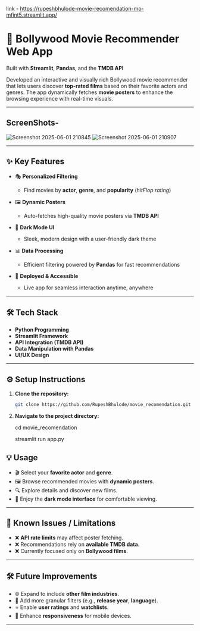 link - https://rupeshbhulode-movie-recomendation-mo-mfint5.streamlit.app/


# 🎥 Bollywood Movie Recommender Web App

Built with **Streamlit**, **Pandas**, and the **TMDB API**

Developed an interactive and visually rich Bollywood movie recommender that lets users discover **top-rated films** based on their favorite actors and genres. The app dynamically fetches **movie posters** to enhance the browsing experience with real-time visuals.

---
## ScreenShots-
![Screenshot 2025-06-01 210845](https://github.com/user-attachments/assets/6ecf2621-f374-418f-8292-7e525415a73e)
![Screenshot 2025-06-01 210907](https://github.com/user-attachments/assets/003c04ad-f177-47f5-8cd8-716a0d0ea3d8)

---

## ✨ Key Features

- 🎭 **Personalized Filtering**
  - Find movies by **actor**, **genre**, and **popularity** (*hitFlop rating*)

- 🖼️ **Dynamic Posters**
  - Auto-fetches high-quality movie posters via **TMDB API**

- 🌙 **Dark Mode UI**
  - Sleek, modern design with a user-friendly dark theme

- 📊 **Data Processing**
  - Efficient filtering powered by **Pandas** for fast recommendations

- 🚀 **Deployed & Accessible**
  - Live app for seamless interaction anytime, anywhere

---

## 🛠️ Tech Stack

- **Python Programming**
- **Streamlit Framework**
- **API Integration (TMDB API)**
- **Data Manipulation with Pandas**
- **UI/UX Design**

---

## ⚙️ Setup Instructions

1. **Clone the repository:**
   ```bash
   git clone https://github.com/RupeshBhulode/movie_recomendation.git

2. **Navigate to the project directory:**
   
   cd movie_recomendation
   
   streamlit run app.py

   
   



## 💡 Usage

- 🎬 Select your **favorite actor** and **genre**.
- 🖼️ Browse recommended movies with **dynamic posters**.
- 🔍 Explore details and discover new films.
- 🌙 Enjoy the **dark mode interface** for comfortable viewing.

---

## 🐞 Known Issues / Limitations

- ❌ **API rate limits** may affect poster fetching.
- ❌ Recommendations rely on **available TMDB data**.
- ❌ Currently focused only on **Bollywood films**.

---

## 🛠️ Future Improvements

- 🌐 Expand to include **other film industries**.
- 🎯 Add more granular filters (e.g., **release year**, **language**).
- ⭐ Enable **user ratings** and **watchlists**.
- 📱 Enhance **responsiveness** for mobile devices.

---


